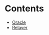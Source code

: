 

# Contents
- [Oracle](Oracle.sol/contract.Oracle.md)
- [Relayer](Relayer.sol/contract.Relayer.md)
